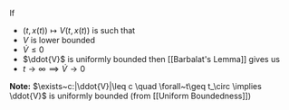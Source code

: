 
If
- $(t,x(t)) \mapsto V(t,x(t))$
is such that
- $V$ is lower bounded
- $\dot{V} \leq 0$
- $\ddot{V}$ is uniformly bounded
then [[Barbalat's Lemma]] gives us
- $t\rightarrow\infty \implies \dot{V}\rightarrow0$


**Note:** $\exists~c:|\ddot{V}|\leq c \quad \forall~t\geq t_\circ \implies \ddot{V}$ is uniformly bounded
(from [[Uniform Boundedness]])


